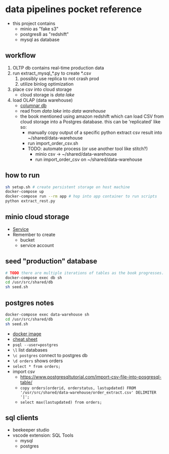 # data pipelines pocket reference
- this project contains
  - minio as "fake s3"
  - postgres8 as "redshift"
  - mysql as database

## workflow
1. OLTP db contains real-time production data
2. run extract_mysql_*.py to create *.csv
   1. possibly use replica to not crash prod
   2. utilize binlog optimization
3. place csv into cloud storage 
   - cloud storage is _data lake_
4. load OLAP (data warehouse)
   - [columnar db](https://en.wikipedia.org/wiki/List_of_column-oriented_DBMSes)
   - read from _data lake_ into _data warehouse_
   - the book mentioned using amazon redshift which can load CSV from cloud storage into a Postgres database. this can be 'replicated' like so:
     - manually copy output of a specific python extract csv result into ~/shared/data-warehouse
     - run import_order_csv.sh
     - TODO: automate process (or use another tool like stitch?)
       - minio csv -> ~/shared/data-warehouse
       - run import_order_csv on ~/shared/data-warehouse


## how to run
```bash
sh setup.sh # create persistent storage on host machine
docker-compose up 
docker-compose run --rm app # hop into app container to run scripts
python extract_rest.py
```

## minio cloud storage
- [Service](http://localhost:9001/)
- Remember to create 
  - bucket
  - service account


## seed "production" database 
```bash
# TODO there are multiple iterations of tables as the book progresses. use the command in seed.sh to use the correct one
docker-compose exec db sh
cd /usr/src/shared/db
sh seed.sh
```

## postgres notes
```bash
docker-compose exec data-warehouse sh
cd /usr/src/shared/db
sh seed.sh
```
- [docker image](https://hub.docker.com/_/postgres)
- [cheat sheet](https://gist.github.com/Kartones/dd3ff5ec5ea238d4c546)
- `psql --user=postgres`
- `\l` list databases
- `\c postgres` connect to postgres db
- `\d orders` shows orders
- `select * from orders;`
- import csv
  - https://www.postgresqltutorial.com/import-csv-file-into-posgresql-table/
  - `copy orders(orderid, orderstatus, lastupdated) FROM '/usr/src/shared/data-warehouse/order_extract.csv' DELIMITER '|';`
  - `select max(lastupdated) from orders;`


## sql clients
- beekeeper studio
- vscode extension: SQL Tools 
  - mysql
  - postgres